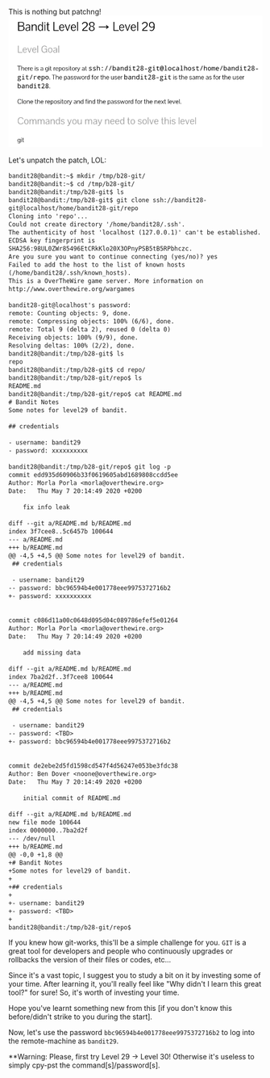 This is nothing but patchng!
![Bandit28](https://github.com/sreekesari-vangeepuram/overthewire/blob/master/overthewire/bandit/bandit28/level28-%3Elevel29.png)

Let's unpatch the patch, LOL:
```
bandit28@bandit:~$ mkdir /tmp/b28-git/
bandit28@bandit:~$ cd /tmp/b28-git/
bandit28@bandit:/tmp/b28-git$ ls
bandit28@bandit:/tmp/b28-git$ git clone ssh://bandit28-git@localhost/home/bandit28-git/repo
Cloning into 'repo'...
Could not create directory '/home/bandit28/.ssh'.
The authenticity of host 'localhost (127.0.0.1)' can't be established.
ECDSA key fingerprint is SHA256:98UL0ZWr85496EtCRkKlo20X3OPnyPSB5tB5RPbhczc.
Are you sure you want to continue connecting (yes/no)? yes
Failed to add the host to the list of known hosts (/home/bandit28/.ssh/known_hosts).
This is a OverTheWire game server. More information on http://www.overthewire.org/wargames

bandit28-git@localhost's password: 
remote: Counting objects: 9, done.
remote: Compressing objects: 100% (6/6), done.
remote: Total 9 (delta 2), reused 0 (delta 0)
Receiving objects: 100% (9/9), done.
Resolving deltas: 100% (2/2), done.
bandit28@bandit:/tmp/b28-git$ ls
repo
bandit28@bandit:/tmp/b28-git$ cd repo/
bandit28@bandit:/tmp/b28-git/repo$ ls
README.md
bandit28@bandit:/tmp/b28-git/repo$ cat README.md 
# Bandit Notes
Some notes for level29 of bandit.

## credentials

- username: bandit29
- password: xxxxxxxxxx

bandit28@bandit:/tmp/b28-git/repo$ git log -p
commit edd935d60906b33f0619605abd1689808ccdd5ee
Author: Morla Porla <morla@overthewire.org>
Date:   Thu May 7 20:14:49 2020 +0200

    fix info leak

diff --git a/README.md b/README.md
index 3f7cee8..5c6457b 100644
--- a/README.md
+++ b/README.md
@@ -4,5 +4,5 @@ Some notes for level29 of bandit.
 ## credentials
 
 - username: bandit29
-- password: bbc96594b4e001778eee9975372716b2
+- password: xxxxxxxxxx
 

commit c086d11a00c0648d095d04c089786efef5e01264
Author: Morla Porla <morla@overthewire.org>
Date:   Thu May 7 20:14:49 2020 +0200

    add missing data

diff --git a/README.md b/README.md
index 7ba2d2f..3f7cee8 100644
--- a/README.md
+++ b/README.md
@@ -4,5 +4,5 @@ Some notes for level29 of bandit.
 ## credentials
 
 - username: bandit29
-- password: <TBD>
+- password: bbc96594b4e001778eee9975372716b2
 

commit de2ebe2d5fd1598cd547f4d56247e053be3fdc38
Author: Ben Dover <noone@overthewire.org>
Date:   Thu May 7 20:14:49 2020 +0200

    initial commit of README.md

diff --git a/README.md b/README.md
new file mode 100644
index 0000000..7ba2d2f
--- /dev/null
+++ b/README.md
@@ -0,0 +1,8 @@
+# Bandit Notes
+Some notes for level29 of bandit.
+
+## credentials
+
+- username: bandit29
+- password: <TBD>
+
bandit28@bandit:/tmp/b28-git/repo$
```
If you knew how git-works, this'll be a simple challenge for you.
`GIT` is a great tool for developers and people who continuously upgrades or rollbacks the version of their files or codes, etc...

Since it's a vast topic, I suggest you to study a bit on it by investing some of your time.
After learning it, you'll really feel like "Why didn't I learn this great tool?" for sure!
So, it's worth of investing your time.

Hope you've learnt something new from this [if you don't know this before/didn't strike to you during the start].

Now, let's use the password `bbc96594b4e001778eee9975372716b2` to log into the remote-machine as `bandit29`.

**Warning: Please, first try Level 29 -> Level 30! Otherwise it's useless to simply cpy-pst the command[s]/password[s].

